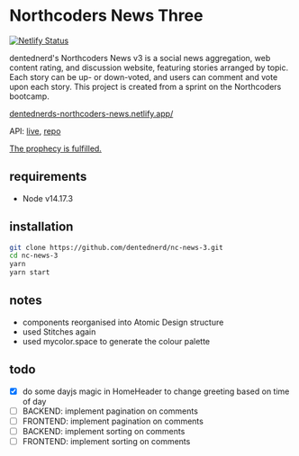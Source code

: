 # Northcoders News Three

[![Netlify Status](https://api.netlify.com/api/v1/badges/032226d1-6e7b-46eb-aeb3-0ecbb5028370/deploy-status)](https://app.netlify.com/sites/dentednerds-northcoders-news/deploys)

dentednerd's Northcoders News v3 is a social news aggregation, web content rating, and discussion website, featuring stories arranged by topic. Each story can be up- or down-voted, and users can comment and vote upon each story. This project is created from a sprint on the Northcoders bootcamp.

[dentednerds-northcoders-news.netlify.app/](https://dentednerds-northcoders-news.netlify.app/)

API: [live](https://nc-news-sql-dentednerd.herokuapp.com/api), [repo](https://github.com/dentednerd/nc-news-sql-dentednerd)

[The prophecy is fulfilled.](https://www.joeyimlay.dev/posts/northcoders-news-revisited/)

## requirements

- Node v14.17.3

## installation

```sh
git clone https://github.com/dentednerd/nc-news-3.git
cd nc-news-3
yarn
yarn start
```

## notes

- components reorganised into Atomic Design structure
- used Stitches again
- used mycolor.space to generate the colour palette

## todo

- [x] do some dayjs magic in HomeHeader to change greeting based on time of day
- [ ] BACKEND: implement pagination on comments
- [ ] FRONTEND: implement pagination on comments
- [ ] BACKEND: implement sorting on comments
- [ ] FRONTEND: implement sorting on comments
